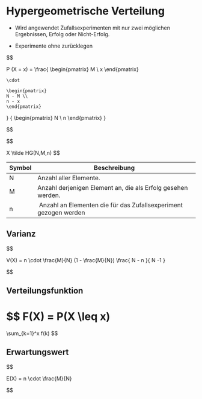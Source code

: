 # Hypergeometrische Verteilung


- Wird angewendet Zufallsexperimenten mit nur zwei möglichen Ergebnissen, Erfolg oder Nicht-Erfolg.

- Experimente ohne zurücklegen

$$

P (X = x) =
\frac{
	\begin{pmatrix}
	M \\
	x
	\end{pmatrix}

	\cdot

	\begin{pmatrix}
	N - M \\
	n - x
	\end{pmatrix}
}
{
	\begin{pmatrix}
	N \\
	n
	\end{pmatrix}
}

$$

$$

X
\tilde
HG(N,M,n)
$$

| Symbol | Beschreibung |
|--|--|
| N | Anzahl aller Elemente. |
| M | Anzahl derjenigen Element an, die als Erfolg gesehen werden. |
| n | Anzahl an Elementen die für das Zufallsexperiment gezogen werden |

## Varianz

$$

V(X) = n
\cdot
\frac{M}{N}
(1 - \frac{M}{N})
\frac{
	N - n
}{
	N -1
}

$$

## Verteilungsfunktion

$$
F(X) = 
P(X \leq x)
=

\sum_{k=1}^x f(k)
$$

## Erwartungswert

$$

E(X) = n
\cdot
\frac{M}{N}

$$